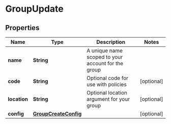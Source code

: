 

# GroupUpdate

## Properties

Name | Type | Description | Notes
------------ | ------------- | ------------- | -------------
**name** | **String** | A unique name scoped to your account for the group | 
**code** | **String** | Optional code for use with policies |  [optional]
**location** | **String** | Optional location argument for your group |  [optional]
**config** | [**GroupCreateConfig**](GroupCreateConfig.md) |  |  [optional]



